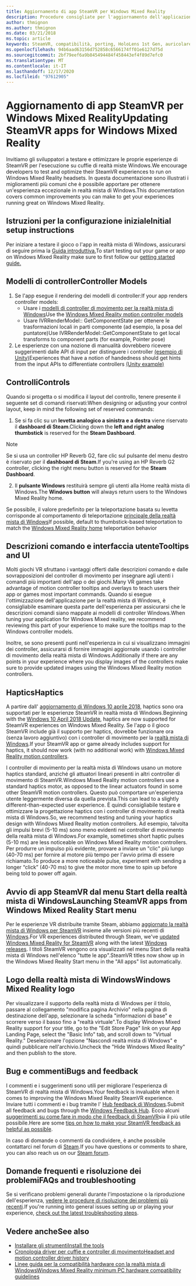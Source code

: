 ```yaml
---
title: Aggiornamento di app SteamVR per Windows Mixed Reality
description: Procedure consigliate per l'aggiornamento dell'applicazione SteamVR per massimizzare la compatibilità con le cuffie con la realtà mista di Windows.
author: thmignon
ms.author: thmignon
ms.date: 03/21/2018
ms.topic: article
keywords: SteamVR, compatibilità, porting, HoloLens 1st Gen, auricolare realtà mista, cuffia a realtà mista di Windows, migrazione, Windows 10, vapore, controller di movimento, haptics
ms.openlocfilehash: 94b6aad63156d752858c6566174ff01e6127d75d
ms.sourcegitcommit: 2bf79eef6a9b845494484f458443ef4f89d7efc0
ms.translationtype: MT
ms.contentlocale: it-IT
ms.lasthandoff: 12/17/2020
ms.locfileid: "97612905"
---
```

# <a name="updating-steamvr-apps-for-windows-mixed-reality"></a><span data-ttu-id="f201e-104">Aggiornamento di app SteamVR per Windows Mixed Reality</span><span class="sxs-lookup"><span data-stu-id="f201e-104">Updating SteamVR apps for Windows Mixed Reality</span></span>

<span data-ttu-id="f201e-105">Invitiamo gli sviluppatori a testare e ottimizzare le proprie esperienze di SteamVR per l'esecuzione su cuffie di realtà miste Windows.</span><span class="sxs-lookup"><span data-stu-id="f201e-105">We encourage developers to test and optimize their SteamVR experiences to run on Windows Mixed Reality headsets.</span></span> <span data-ttu-id="f201e-106">In questa documentazione sono illustrati i miglioramenti più comuni che è possibile apportare per ottenere un'esperienza eccezionale in realtà mista di Windows.</span><span class="sxs-lookup"><span data-stu-id="f201e-106">This documentation covers common improvements you can make to get your experiences running great on Windows Mixed Reality.</span></span>

## <a name="initial-setup-instructions"></a><span data-ttu-id="f201e-107">Istruzioni per la configurazione iniziale</span><span class="sxs-lookup"><span data-stu-id="f201e-107">Initial setup instructions</span></span>

<span data-ttu-id="f201e-108">Per iniziare a testare il gioco o l'app in realtà mista di Windows, assicurarsi di seguire prima la [Guida introduttiva.](https://aka.ms/WindowsMixedRealitySteamVR)</span><span class="sxs-lookup"><span data-stu-id="f201e-108">To start testing out your game or app on Windows Mixed Reality make sure to first follow our [getting started guide.](https://aka.ms/WindowsMixedRealitySteamVR)</span></span>

## <a name="controller-models"></a><span data-ttu-id="f201e-109">Modelli di controller</span><span class="sxs-lookup"><span data-stu-id="f201e-109">Controller Models</span></span>

1. <span data-ttu-id="f201e-110">Se l'app esegue il rendering dei modelli di controller:</span><span class="sxs-lookup"><span data-stu-id="f201e-110">If your app renders controller models:</span></span>
    * <span data-ttu-id="f201e-111">Usare i [modelli di controller di movimento per la realtà mista di Windows](../../design/motion-controllers.md#rendering-the-motion-controller-model)</span><span class="sxs-lookup"><span data-stu-id="f201e-111">Use the [Windows Mixed Reality motion controller models](../../design/motion-controllers.md#rendering-the-motion-controller-model)</span></span>
    * <span data-ttu-id="f201e-112">Usare IVRRenderModel:: GetComponentState per ottenere le trasformazioni locali in parti componente (ad esempio, la posa del puntatore)</span><span class="sxs-lookup"><span data-stu-id="f201e-112">Use IVRRenderModel::GetComponentState to get local transforms to component parts (for example, Pointer pose)</span></span>
2. <span data-ttu-id="f201e-113">Le esperienze con una nozione di manualità dovrebbero ricevere suggerimenti dalle API di input per distinguere i controller [(esempio di Unity)](../unity/gestures-and-motion-controllers-in-unity.md#unity-buttonaxis-mapping-table)</span><span class="sxs-lookup"><span data-stu-id="f201e-113">Experiences that have a notion of handedness should get hints from the input APIs to differentiate controllers [(Unity example)](../unity/gestures-and-motion-controllers-in-unity.md#unity-buttonaxis-mapping-table)</span></span>

## <a name="controls"></a><span data-ttu-id="f201e-114">Controlli</span><span class="sxs-lookup"><span data-stu-id="f201e-114">Controls</span></span>

<span data-ttu-id="f201e-115">Quando si progetta o si modifica il layout del controllo, tenere presente il seguente set di comandi riservati:</span><span class="sxs-lookup"><span data-stu-id="f201e-115">When designing or adjusting your control layout, keep in mind the following set of reserved commands:</span></span>
1. <span data-ttu-id="f201e-116">Se si fa clic su un **levetta analogico a sinistra e a destra** viene riservato il **dashboard di Steam**.</span><span class="sxs-lookup"><span data-stu-id="f201e-116">Clicking down the **left and right analog thumbstick** is reserved for the **Steam Dashboard**.</span></span>

> [!NOTE]
> <span data-ttu-id="f201e-117">Se si usa un controller HP Reverb G2, fare clic sul pulsante del menu destro è riservato per il **dashboard di Steam**.</span><span class="sxs-lookup"><span data-stu-id="f201e-117">If you're using an HP Reverb G2 controller, clicking the right menu button is reserved for the **Steam Dashboard**.</span></span>

2. <span data-ttu-id="f201e-118">Il **pulsante Windows** restituirà sempre gli utenti alla Home realtà mista di Windows.</span><span class="sxs-lookup"><span data-stu-id="f201e-118">The **Windows button** will always return users to the Windows Mixed Reality home.</span></span>

<span data-ttu-id="f201e-119">Se possibile, il valore predefinito per la teleportazione basata su levetta corrisponde al comportamento di teleportazione [principale della realtà mista di Windows](../../discover/navigating-the-windows-mixed-reality-home.md#getting-around-your-home)</span><span class="sxs-lookup"><span data-stu-id="f201e-119">If possible, default to thumbstick-based teleportation to match the [Windows Mixed Reality home](../../discover/navigating-the-windows-mixed-reality-home.md#getting-around-your-home) teleportation behavior</span></span>

## <a name="tooltips-and-ui"></a><span data-ttu-id="f201e-120">Descrizioni comando e interfaccia utente</span><span class="sxs-lookup"><span data-stu-id="f201e-120">Tooltips and UI</span></span>

<span data-ttu-id="f201e-121">Molti giochi VR sfruttano i vantaggi offerti dalle descrizioni comando e dalle sovrapposizioni del controller di movimento per insegnare agli utenti i comandi più importanti dell'app o dei giochi.</span><span class="sxs-lookup"><span data-stu-id="f201e-121">Many VR games take advantage of motion controller tooltips and overlays to teach users their app or games most important commands.</span></span> <span data-ttu-id="f201e-122">Quando si esegue l'ottimizzazione dell'applicazione per la realtà mista di Windows, è consigliabile esaminare questa parte dell'esperienza per assicurarsi che le descrizioni comandi siano mappate ai modelli di controller Windows.</span><span class="sxs-lookup"><span data-stu-id="f201e-122">When tuning your application for Windows Mixed reality, we recommend reviewing this part of your experience to make sure the tooltips map to the Windows controller models.</span></span>

<span data-ttu-id="f201e-123">Inoltre, se sono presenti punti nell'esperienza in cui si visualizzano immagini dei controller, assicurarsi di fornire immagini aggiornate usando i controller di movimento della realtà mista di Windows.</span><span class="sxs-lookup"><span data-stu-id="f201e-123">Additionally if there are any points in your experience where you display images of the controllers make sure to provide updated images using the Windows Mixed Reality motion controllers.</span></span>

## <a name="haptics"></a><span data-ttu-id="f201e-124">Haptics</span><span class="sxs-lookup"><span data-stu-id="f201e-124">Haptics</span></span>

<span data-ttu-id="f201e-125">A partire dall' [aggiornamento di Windows 10 aprile 2018](https://docs.microsoft.com/windows/mixed-reality/enthusiast-guide/release-notes-april-2018), haptics sono ora supportati per le esperienze SteamVR in realtà mista di Windows.</span><span class="sxs-lookup"><span data-stu-id="f201e-125">Beginning with the [Windows 10 April 2018 Update](https://docs.microsoft.com/windows/mixed-reality/enthusiast-guide/release-notes-april-2018), haptics are now supported for SteamVR experiences on Windows Mixed Reality.</span></span> <span data-ttu-id="f201e-126">Se l'app o il gioco SteamVR include già il supporto per haptics, dovrebbe funzionare ora (senza lavoro aggiuntivo) con i controller di movimento per la [realtà mista di Windows](../../design/motion-controllers.md).</span><span class="sxs-lookup"><span data-stu-id="f201e-126">If your SteamVR app or game already includes support for haptics, it should now work (with no additional work) with [Windows Mixed Reality motion controllers](../../design/motion-controllers.md).</span></span>

<span data-ttu-id="f201e-127">I controller di movimento per la realtà mista di Windows usano un motore haptics standard, anziché gli attuatori lineari presenti in altri controller di movimento di SteamVR.</span><span class="sxs-lookup"><span data-stu-id="f201e-127">Windows Mixed Reality motion controllers use a standard haptics motor, as opposed to the linear actuators found in some other SteamVR motion controllers.</span></span> <span data-ttu-id="f201e-128">Questo può comportare un'esperienza utente leggermente diversa da quella prevista.</span><span class="sxs-lookup"><span data-stu-id="f201e-128">This can lead to a slightly different-than-expected user experience.</span></span> <span data-ttu-id="f201e-129">È quindi consigliabile testare e ottimizzare la progettazione haptics con i controller di movimento di realtà mista di Windows.</span><span class="sxs-lookup"><span data-stu-id="f201e-129">So, we recommend testing and tuning your haptics design with Windows Mixed Reality motion controllers.</span></span> <span data-ttu-id="f201e-130">Ad esempio, talvolta gli impulsi brevi (5-10 ms) sono meno evidenti nei controller di movimento della realtà mista di Windows.</span><span class="sxs-lookup"><span data-stu-id="f201e-130">For example, sometimes short haptic pulses (5-10 ms) are less noticeable on Windows Mixed Reality motion controllers.</span></span> <span data-ttu-id="f201e-131">Per produrre un impulso più evidente, provare a inviare un "clic" più lungo (40-70 ms) per fornire al motore più tempo per l'avvio prima di essere richiamato.</span><span class="sxs-lookup"><span data-stu-id="f201e-131">To produce a more noticeable pulse, experiment with sending a longer “click” (40-70 ms) to give the motor more time to spin up before being told to power off again.</span></span>

## <a name="launching-steamvr-apps-from-windows-mixed-reality-start-menu"></a><span data-ttu-id="f201e-132">Avvio di app SteamVR dal menu Start della realtà mista di Windows</span><span class="sxs-lookup"><span data-stu-id="f201e-132">Launching SteamVR apps from Windows Mixed Reality Start menu</span></span>

<span data-ttu-id="f201e-133">Per le esperienze VR distribuite tramite Steam, abbiamo [aggiornato la realtà mista di Windows per SteamVR](https://steamcommunity.com/games/719950/announcements/detail/1687045485866139800) insieme alle versioni più recenti di [Windows](https://insider.windows.com).</span><span class="sxs-lookup"><span data-stu-id="f201e-133">For VR experiences distributed through Steam, we've [updated Windows Mixed Reality for SteamVR](https://steamcommunity.com/games/719950/announcements/detail/1687045485866139800) along with the latest [Windows releases](https://insider.windows.com).</span></span> <span data-ttu-id="f201e-134">I titoli SteamVR vengono ora visualizzati nel menu Start della realtà mista di Windows nell'elenco "tutte le app".</span><span class="sxs-lookup"><span data-stu-id="f201e-134">SteamVR titles now show up in the Windows Mixed Reality Start menu in the "All apps" list automatically.</span></span>

## <a name="windows-mixed-reality-logo"></a><span data-ttu-id="f201e-135">Logo della realtà mista di Windows</span><span class="sxs-lookup"><span data-stu-id="f201e-135">Windows Mixed Reality logo</span></span>

<span data-ttu-id="f201e-136">Per visualizzare il supporto della realtà mista di Windows per il titolo, passare al collegamento "modifica pagina Archivio" nella pagina di destinazione dell'app, selezionare la scheda "informazioni di base" e scorrere verso il basso fino a "realtà virtuale".</span><span class="sxs-lookup"><span data-stu-id="f201e-136">To display Windows Mixed Reality support for your title, go to the "Edit Store Page" link on your App Landing Page, select the "Basic Info" tab, and scroll down to "Virtual Reality."</span></span> <span data-ttu-id="f201e-137">Deselezionare l'opzione "Nascondi realtà mista di Windows" e quindi pubblicare nell'archivio.</span><span class="sxs-lookup"><span data-stu-id="f201e-137">Uncheck the "Hide Windows Mixed Reality" and then publish to the store.</span></span>

## <a name="bugs-and-feedback"></a><span data-ttu-id="f201e-138">Bug e commenti</span><span class="sxs-lookup"><span data-stu-id="f201e-138">Bugs and feedback</span></span>

<span data-ttu-id="f201e-139">I commenti e i suggerimenti sono utili per migliorare l'esperienza di SteamVR di realtà mista di Windows.</span><span class="sxs-lookup"><span data-stu-id="f201e-139">Your feedback is invaluable when it comes to improving the Windows Mixed Reality SteamVR experience.</span></span> <span data-ttu-id="f201e-140">Inviare tutti i commenti e i bug tramite l' [Hub feedback di Windows](https://docs.microsoft.com/windows/mixed-reality/enthusiast-guide/filing-feedback).</span><span class="sxs-lookup"><span data-stu-id="f201e-140">Submit all feedback and bugs through the [Windows Feedback Hub](https://docs.microsoft.com/windows/mixed-reality/enthusiast-guide/filing-feedback).</span></span> <span data-ttu-id="f201e-141">Ecco alcuni [suggerimenti su come fare in modo che il feedback di SteamVR](https://docs.microsoft.com/windows/mixed-reality/enthusiast-guide/using-steamvr-with-windows-mixed-reality#sharing-feedback-on-steamvr)sia il più utile possibile.</span><span class="sxs-lookup"><span data-stu-id="f201e-141">Here are some [tips on how to make your SteamVR feedback as helpful as possible](https://docs.microsoft.com/windows/mixed-reality/enthusiast-guide/using-steamvr-with-windows-mixed-reality#sharing-feedback-on-steamvr).</span></span>

<span data-ttu-id="f201e-142">In caso di domande o commenti da condividere, è anche possibile contattarci nel forum di [Steam](https://steamcommunity.com/app/719950/discussions/).</span><span class="sxs-lookup"><span data-stu-id="f201e-142">If you have questions or comments to share, you can also reach us on our [Steam forum](https://steamcommunity.com/app/719950/discussions/).</span></span>

## <a name="faqs-and-troubleshooting"></a><span data-ttu-id="f201e-143">Domande frequenti e risoluzione dei problemi</span><span class="sxs-lookup"><span data-stu-id="f201e-143">FAQs and troubleshooting</span></span>

<span data-ttu-id="f201e-144">Se si verificano problemi generali durante l'impostazione o la riproduzione dell'esperienza, [vedere le procedure di risoluzione dei problemi più recenti](https://docs.microsoft.com/windows/mixed-reality/enthusiast-guide/troubleshooting-windows-mixed-reality#steamvr).</span><span class="sxs-lookup"><span data-stu-id="f201e-144">If you're running into general issues setting up or playing your experience, [check out the latest troubleshooting steps](https://docs.microsoft.com/windows/mixed-reality/enthusiast-guide/troubleshooting-windows-mixed-reality#steamvr).</span></span>

## <a name="see-also"></a><span data-ttu-id="f201e-145">Vedere anche</span><span class="sxs-lookup"><span data-stu-id="f201e-145">See also</span></span>

* [<span data-ttu-id="f201e-146">Installare gli strumenti</span><span class="sxs-lookup"><span data-stu-id="f201e-146">Install the tools</span></span>](../install-the-tools.md)
* [<span data-ttu-id="f201e-147">Cronologia driver per cuffie e controller di movimento</span><span class="sxs-lookup"><span data-stu-id="f201e-147">Headset and motion controller driver history</span></span>](https://docs.microsoft.com/windows/mixed-reality/enthusiast-guide/mixed-reality-software)
* [<span data-ttu-id="f201e-148">Linee guida per la compatibilità hardware con la realtà mista di Windows</span><span class="sxs-lookup"><span data-stu-id="f201e-148">Windows Mixed Reality minimum PC hardware compatibility guidelines</span></span>](https://docs.microsoft.com/windows/mixed-reality/enthusiast-guide/windows-mixed-reality-minimum-pc-hardware-compatibility-guidelines)
